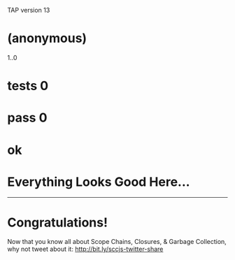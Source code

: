 TAP version 13
# (anonymous)

1..0
# tests 0
# pass  0

# ok


# Everything Looks Good Here...



-------------------------------------------------------------------------------

# Congratulations!

Now that you know all about Scope Chains, Closures, & Garbage Collection, why
not tweet about it: http://bit.ly/sccjs-twitter-share

